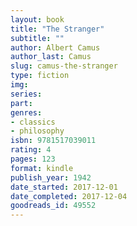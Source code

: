 ```yaml
---
layout: book
title: "The Stranger"
subtitle: ""
author: Albert Camus
author_last: Camus
slug: camus-the-stranger
type: fiction
img: 
series: 
part: 
genres:
- classics
- philosophy
isbn: 9781517039011
rating: 4
pages: 123
format: kindle
publish_year: 1942
date_started: 2017-12-01
date_completed: 2017-12-04
goodreads_id: 49552
---
```

